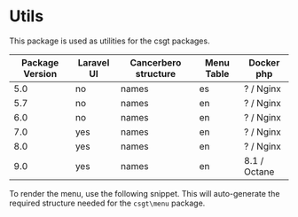 # Utils

This package is used as utilities for the csgt packages.

| Package Version | Laravel UI | Cancerbero structure | Menu Table | Docker php   |
| --------------- | ---------- | -------------------- | ---------- | ------------ |
| 5.0             | no         | names                | es         | ? / Nginx    |
| 5.7             | no         | names                | en         | ? / Nginx    |
| 6.0             | no         | names                | en         | ? / Nginx    |
| 7.0             | yes        | names                | en         | ? / Nginx    |
| 8.0             | yes        | names                | en         | ? / Nginx    |
| 9.0             | yes        | names                | en         | 8.1 / Octane |

To render the menu, use the following snippet. This will auto-generate the required structure needed for the `csgt\menu` package.
